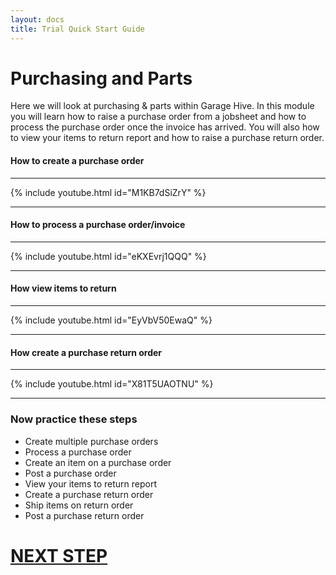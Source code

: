 ```yaml
---
layout: docs
title: Trial Quick Start Guide
---
```


#   Purchasing and Parts

Here we will look at purchasing & parts within Garage Hive. In this module you will learn how to raise a purchase order from a jobsheet and how to process the purchase order once the invoice has arrived. You will also how to view your items to return report and how to raise a purchase return order. 


####  How to create a purchase order

---

{% include youtube.html id="M1KB7dSiZrY" %}

---

#### How to process a purchase order/invoice

---

{% include youtube.html id="eKXEvrj1QQQ" %}

---

#### How view items to return

---

{% include youtube.html id="EyVbV50EwaQ" %}

---

#### How create a purchase return order

---

{% include youtube.html id="X81T5UAOTNU" %}

---

### Now practice these steps

* Create multiple purchase orders
* Process a purchase order
* Create an item on a purchase order
* Post a purchase order
* View your items to return report
* Create a purchase return order
* Ship items on return order
* Post a purchase return order


# [NEXT STEP](/docs/trial-quick-start-processing.html)